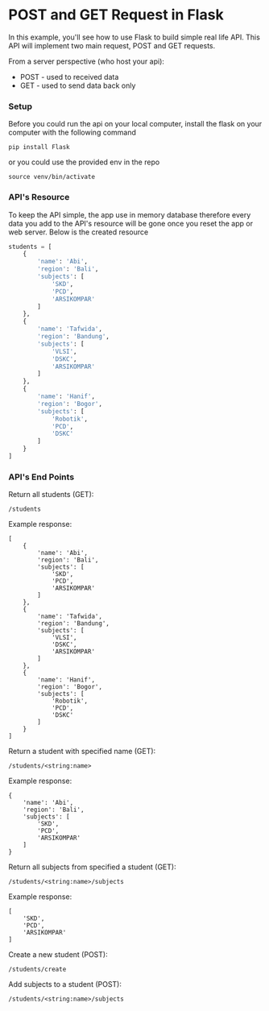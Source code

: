 # POST and GET Request in Flask

In this example, you'll see how to use Flask to build simple real life API. This API will implement two main request, POST and GET requests.

From a server perspective (who host your api):
- POST - used to received data
- GET - used to send data back only

### Setup

Before you could run the api on your local computer, install the flask on your computer with the following command
```
pip install Flask
```
or you could use the provided env in the repo
```
source venv/bin/activate
```

### API's Resource

To keep the API simple, the app use in memory database therefore every data you add to the API's resource will be gone once you reset the app or web server. Below is the created resource
```python
students = [
    {
        'name': 'Abi',
        'region': 'Bali',
        'subjects': [
            'SKD',
            'PCD',
            'ARSIKOMPAR'
        ]
    },
    {
        'name': 'Tafwida',
        'region': 'Bandung',
        'subjects': [
            'VLSI',
            'DSKC',
            'ARSIKOMPAR'
        ]
    },
    {
        'name': 'Hanif',
        'region': 'Bogor',
        'subjects': [
            'Robotik',
            'PCD',
            'DSKC'
        ]
    }
]
```

### API's End Points

Return all students (GET):
```
/students
```
Example response:
```
[
    {
        'name': 'Abi',
        'region': 'Bali',
        'subjects': [
            'SKD',
            'PCD',
            'ARSIKOMPAR'
        ]
    },
    {
        'name': 'Tafwida',
        'region': 'Bandung',
        'subjects': [
            'VLSI',
            'DSKC',
            'ARSIKOMPAR'
        ]
    },
    {
        'name': 'Hanif',
        'region': 'Bogor',
        'subjects': [
            'Robotik',
            'PCD',
            'DSKC'
        ]
    }
]
```

Return a student with specified name (GET):
```
/students/<string:name>
```
Example response:
```
{
    'name': 'Abi',
    'region': 'Bali',
    'subjects': [
        'SKD',
        'PCD',
        'ARSIKOMPAR'
    ]
}
```

Return all subjects from specified a student (GET):
```
/students/<string:name>/subjects
```
Example response:
```
[
    'SKD',
    'PCD',
    'ARSIKOMPAR'
]
```

Create a new student (POST):
```
/students/create
```

Add subjects to a student (POST):
```
/students/<string:name>/subjects
```
